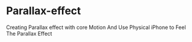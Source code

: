 # Parallax-effect
Creating Parallax effect with core Motion
And Use Physical iPhone to Feel The Parallax Effect
